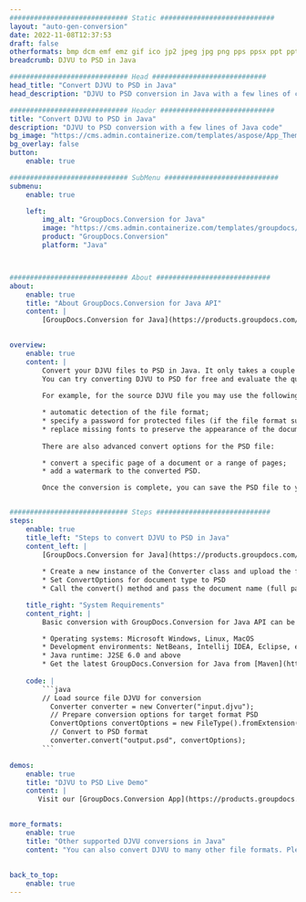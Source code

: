 ```yaml
---
############################# Static ############################
layout: "auto-gen-conversion"
date: 2022-11-08T12:37:53
draft: false
otherformats: bmp dcm emf emz gif ico jp2 jpeg jpg png pps ppsx ppt pptx psb psd svg svgz tga tif tiff webp wmf wmz
breadcrumb: DJVU to PSD in Java

############################# Head ############################
head_title: "Convert DJVU to PSD in Java"
head_description: "DJVU to PSD conversion in Java with a few lines of code. Convert over 160 file formats using the GroupDocs document conversion API for Java"

############################# Header ############################
title: "Convert DJVU to PSD in Java"
description: "DJVU to PSD conversion with a few lines of Java code"
bg_image: "https://cms.admin.containerize.com/templates/aspose/App_Themes/V3/images/bg/header1.png"
bg_overlay: false
button:
    enable: true

############################# SubMenu ############################
submenu:
    enable: true

    left:
        img_alt: "GroupDocs.Conversion for Java"
        image: "https://cms.admin.containerize.com/templates/groupdocs/images/product-logos/90x90-noborder/groupdocs-conversion-java.png"
        product: "GroupDocs.Conversion"
        platform: "Java"



############################# About ############################
about:
    enable: true
    title: "About GroupDocs.Conversion for Java API"
    content: |
        [GroupDocs.Conversion for Java](https://products.groupdocs.com/conversion/java/) is an advanced file format conversion API for converting between popular image and document formats such as Microsoft Office, OpenDocument, PDF, HTML, email, CAD. and much more with just a few lines of code. The native API automatically detects the formats of the original documents and offers many options for customizing the converted documents. Along with the function of extracting information from a document, it also supports caching of the conversion results to the local disk by default. However, any type of cache storage can be supported by implementing the appropriate interfaces - Amazon S3, Dropbox, Google Drive, Windows Azure, Reddis, or any others.
    

overview:
    enable: true
    content: |
        Convert your DJVU files to PSD in Java. It only takes a couple of lines of Java code on any platform of your choice, such as Windows, Linux, macOS.
        You can try converting DJVU to PSD for free and evaluate the quality of the conversion results. Along with simple file conversion scripts, you can try more sophisticated options for loading the DJVU source file and storing the PSD output. 
        
        For example, for the source DJVU file you may use the following load options:

        * automatic detection of the file format;
        * specify a password for protected files (if the file format supports it);
        * replace missing fonts to preserve the appearance of the document.
        
        There are also advanced convert options for the PSD file:

        * convert a specific page of a document or a range of pages;
        * add a watermark to the converted PSD.

        Once the conversion is complete, you can save the PSD file to your local file path or to any third party storage such as FTP, Amazon S3, Google Drive, Dropbox etc. Please note - to convert DJVU to PSD, you do not need to install any additional software, such as MS Office, Open Office, Adobe Acrobat Reader etc.


############################# Steps ############################
steps:
    enable: true
    title_left: "Steps to convert DJVU to PSD in Java"
    content_left: |
        [GroupDocs.Conversion for Java](https://products.groupdocs.com/conversion/java/) allows developers to easily convert DJVU file to PSD with a few lines of code.
        
        * Create a new instance of the Converter class and upload the file DJVU with the full path
        * Set ConvertOptions for document type to PSD
        * Call the convert() method and pass the document name (full path) and format (PSD) as a parameter

    title_right: "System Requirements"
    content_right: |
        Basic conversion with GroupDocs.Conversion for Java API can be done with just a few lines of code. Our APIs are supported on all major platforms and operating systems. Before executing the code below, make sure you have the following prerequisites installed on your system.

        * Operating systems: Microsoft Windows, Linux, MacOS
        * Development environments: NetBeans, Intellij IDEA, Eclipse, etc.
        * Java runtime: J2SE 6.0 and above
        * Get the latest GroupDocs.Conversion for Java from [Maven](https://repository.groupdocs.com/webapp/#/artifacts/browse/tree/General/repo/com/groupdocs/groupdocs-conversion)
         
    code: |
        ```java    
        // Load source file DJVU for conversion
          Converter converter = new Converter("input.djvu");
          // Prepare conversion options for target format PSD
          ConvertOptions convertOptions = new FileType().fromExtension("psd").getConvertOptions();
          // Convert to PSD format
          converter.convert("output.psd", convertOptions);
        ```

demos:
    enable: true
    title: "DJVU to PSD Live Demo"
    content: |
       Visit our [GroupDocs.Conversion App](https://products.groupdocs.app/conversion/family) website and try DJVU to PSD conversion now. The free demo has the following benefits
          

more_formats:
    enable: true
    title: "Other supported DJVU conversions in Java"
    content: "You can also convert DJVU to many other file formats. Please see the list below."
       
       
back_to_top:
    enable: true
---
```

